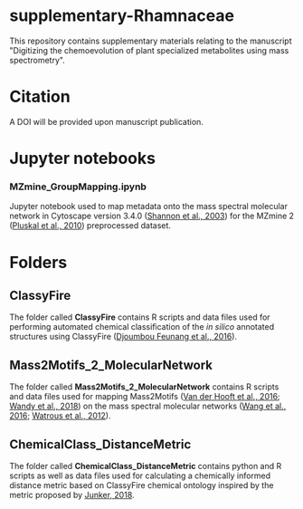 # supplementary-Rhamnaceae
This repository contains supplementary materials relating to the manuscript "Digitizing the chemoevolution of plant specialized metabolites using mass spectrometry".

# Citation

A DOI will be provided upon manuscript publication.

# Jupyter notebooks

### MZmine_GroupMapping.ipynb

Jupyter notebook used to map metadata onto the mass spectral molecular network in Cytoscape version 3.4.0 ([Shannon et al., 2003](https://genome.cshlp.org/content/13/11/2498.full)) for the MZmine 2 ([Pluskal et al., 2010](https://bmcbioinformatics.biomedcentral.com/articles/10.1186/1471-2105-11-395)) preprocessed dataset.

# Folders

## ClassyFire

The folder called **ClassyFire** contains R scripts and data files used for performing automated chemical classification of the <i>in silico</i> annotated structures using ClassyFire ([Djoumbou Feunang et al., 2016](https://jcheminf.springeropen.com/articles/10.1186/s13321-016-0174-y)).

## Mass2Motifs_2_MolecularNetwork

The folder called **Mass2Motifs_2_MolecularNetwork** contains R scripts and data files used for mapping Mass2Motifs ([Van der Hooft et al., 2016](http://www.pnas.org/content/113/48/13738.full); [Wandy et al., 2018](https://academic.oup.com/bioinformatics/article/34/2/317/4158166)) on the mass spectral molecular networks ([Wang et al., 2016](https://www.nature.com/articles/nbt.3597); [Watrous et al., 2012](http://www.pnas.org/content/109/26/E1743)). 

## ChemicalClass_DistanceMetric

The folder called **ChemicalClass_DistanceMetric** contains python and R scripts as well as data files used for calculating a  chemically informed distance metric based on ClassyFire chemical ontology inspired by the metric proposed by [Junker, 2018](https://link.springer.com/article/10.1007/s00049-017-0250-4).
